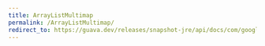 ```yaml
---
title: ArrayListMultimap
permalink: /ArrayListMultimap/
redirect_to: https://guava.dev/releases/snapshot-jre/api/docs/com/google/common/collect/ArrayListMultimap.html
---
```

